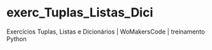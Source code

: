 # exerc_Tuplas_Listas_Dici
Exercícios Tuplas, Listas e Dicionários | WoMakersCode | treinamento Python
